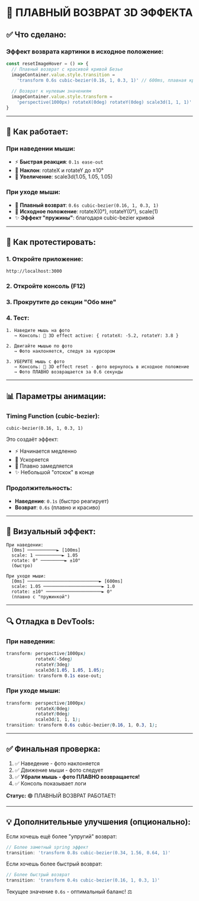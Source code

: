 # 🔄 ПЛАВНЫЙ ВОЗВРАТ 3D ЭФФЕКТА

## ✅ Что сделано:

### Эффект возврата картинки в исходное положение:

```typescript
const resetImageHover = () => {
  // Плавный возврат с красивой кривой Безье
  imageContainer.value.style.transition = 
    'transform 0.6s cubic-bezier(0.16, 1, 0.3, 1)' // 600ms, плавная кривая
  
  // Возврат к нулевым значениям
  imageContainer.value.style.transform = 
    'perspective(1000px) rotateX(0deg) rotateY(0deg) scale3d(1, 1, 1)'
}
```

---

## 🎯 Как работает:

### При наведении мыши:
- ⚡ **Быстрая реакция**: `0.1s ease-out`
- 📐 **Наклон**: rotateX и rotateY до ±10°
- 📏 **Увеличение**: scale3d(1.05, 1.05, 1.05)

### При уходе мыши:
- 🌊 **Плавный возврат**: `0.6s cubic-bezier(0.16, 1, 0.3, 1)`
- 🎯 **Исходное положение**: rotateX(0°), rotateY(0°), scale(1)
- ✨ **Эффект "пружины"**: благодаря cubic-bezier кривой

---

## 🧪 Как протестировать:

### 1. Откройте приложение:
```
http://localhost:3000
```

### 2. Откройте консоль (F12)

### 3. Прокрутите до секции "Обо мне"

### 4. Тест:
```
1. Наведите мышь на фото
   → Консоль: 🎯 3D effect active: { rotateX: -5.2, rotateY: 3.8 }
   
2. Двигайте мышью по фото
   → Фото наклоняется, следуя за курсором
   
3. УБЕРИТЕ мышь с фото
   → Консоль: 🔄 3D effect reset - фото вернулось в исходное положение
   → Фото ПЛАВНО возвращается за 0.6 секунды
```

---

## 📊 Параметры анимации:

### Timing Function (cubic-bezier):
```
cubic-bezier(0.16, 1, 0.3, 1)
```

Это создаёт эффект:
- ⚡ Начинается медленно
- 🚀 Ускоряется
- 🌊 Плавно замедляется
- ✨ Небольшой "отскок" в конце

### Продолжительность:
- **Наведение**: `0.1s` (быстро реагирует)
- **Возврат**: `0.6s` (плавно и красиво)

---

## 🎨 Визуальный эффект:

```
При наведении:
  [0ms] ───────────► [100ms]
  scale: 1 ──────────► 1.05
  rotate: 0° ─────────► ±10°
  (быстро)

При уходе мыши:
  [0ms] ───────────────────────────► [600ms]
  scale: 1.05 ──────────────────────► 1.0
  rotate: ±10° ─────────────────────► 0°
  (плавно с "пружинкой")
```

---

## 🔍 Отладка в DevTools:

### При наведении:
```css
transform: perspective(1000px) 
           rotateX(-5deg) 
           rotateY(3deg) 
           scale3d(1.05, 1.05, 1.05);
transition: transform 0.1s ease-out;
```

### При уходе мыши:
```css
transform: perspective(1000px) 
           rotateX(0deg) 
           rotateY(0deg) 
           scale3d(1, 1, 1);
transition: transform 0.6s cubic-bezier(0.16, 1, 0.3, 1);
```

---

## ✅ Финальная проверка:

1. ✅ Наведение - фото наклоняется
2. ✅ Движение мыши - фото следует
3. ✅ **Убрали мышь - фото ПЛАВНО возвращается!**
4. ✅ Консоль показывает логи

**Статус:** 🟢 ПЛАВНЫЙ ВОЗВРАТ РАБОТАЕТ!

---

## 💡 Дополнительные улучшения (опционально):

Если хочешь ещё более "упругий" возврат:
```typescript
// Более заметный spring эффект
transition: 'transform 0.8s cubic-bezier(0.34, 1.56, 0.64, 1)'
```

Если хочешь более быстрый возврат:
```typescript
// Более быстрый возврат
transition: 'transform 0.4s cubic-bezier(0.16, 1, 0.3, 1)'
```

Текущее значение `0.6s` - оптимальный баланс! ⚖️
